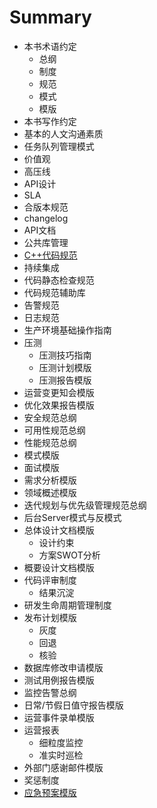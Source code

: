 # Summary

* 本书术语约定
  - 总纲
  - 制度
  - 规范
  - 模式
  - 模版
* 本书写作约定
* 基本的人文沟通素质
* 任务队列管理模式
* 价值观
* 高压线
* API设计
* SLA
* 合版本规范
* changelog
* API文档
* 公共库管理
* [C++代码规范](cpp_coding_standards.md)
* 持续集成
* 代码静态检查规范
* 代码规范辅助库
* 告警规范
* 日志规范
* 生产环境基础操作指南
* 压测
  * 压测技巧指南
  * 压测计划模版
  * 压测报告模版
* 运营变更知会模版
* 优化效果报告模版
* 安全规范总纲
* 可用性规范总纲
* 性能规范总纲
* 模式模版
* 面试模版
* 需求分析模版
* 领域概述模版
* 迭代规划与优先级管理规范总纲
* 后台Server模式与反模式
* 总体设计文档模版
  * 设计约束
  * 方案SWOT分析
* 概要设计文档模版
* 代码评审制度
  * 结果沉淀
* 研发生命周期管理制度
* 发布计划模版
  * 灰度
  * 回退
  * 核验
* 数据库修改申请模版
* 测试用例报告模版
* 监控告警总纲
* 日常/节假日值守报告模版
* 运营事件录单模版
* 运营报表
  * 细粒度监控
  * 准实时巡检
* 外部门感谢邮件模版
* 奖惩制度
* [应急预案模版](templates/contingency_plan.md)
